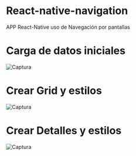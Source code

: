 # React-native-navigation
APP React-Native uso de Navegación por pantallas

# Carga de datos iniciales
![Captura](https://user-images.githubusercontent.com/7141537/165118268-dd267d88-118c-477b-be8a-e0b0f3e47482.PNG)

# Crear Grid y estilos
![Captura](https://user-images.githubusercontent.com/7141537/165127391-8273a9b0-a5ef-4c72-b50c-97726be68e83.PNG)

# Crear Detalles y estilos
![Captura](https://user-images.githubusercontent.com/7141537/165164057-dd6c3ae7-fa73-42a6-8b35-0e6754c86c05.PNG)
